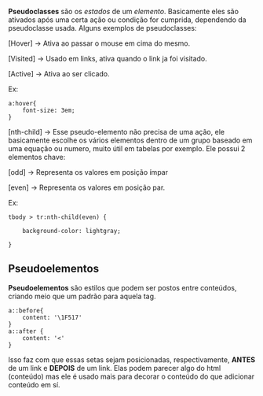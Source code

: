 **Pseudoclasses** são os *estados* de um *elemento*. Basicamente eles são ativados após uma certa ação ou condição for cumprida, dependendo da pseudoclasse usada.
Alguns exemplos de pseudoclasses:

[Hover] -> Ativa ao passar o mouse em cima do mesmo.

[Visited] -> Usado em links, ativa quando o link ja foi visitado.

[Active] -> Ativa ao ser clicado.

Ex:
```pseudoclass
a:hover{
	font-size: 3em;
}
```

[nth-child] -> Esse pseudo-elemento não precisa de uma ação, ele basicamente escolhe os vários elementos dentro de um grupo baseado em uma equação ou numero, muito útil em tabelas por exemplo. Ele possui 2 elementos chave: 

[odd] -> Representa os valores em posição ímpar

[even] -> Representa os valores em posição par.

Ex:

```nth-child
tbody > tr:nth-child(even) {

	background-color: lightgray;

}
```



## Pseudoelementos

**Pseudoelementos** são estilos que podem ser postos entre conteúdos, criando meio que um padrão para aquela tag.

```pseudoelement
a::before{
	content: '\1F517'
}
a::after {
	content: '<'
}
```

Isso faz com que essas setas sejam posicionadas, respectivamente, **ANTES** de um link e **DEPOIS** de um link. Elas podem parecer algo do html (conteúdo) mas ele é usado mais para decorar o conteúdo do que adicionar conteúdo em sí.